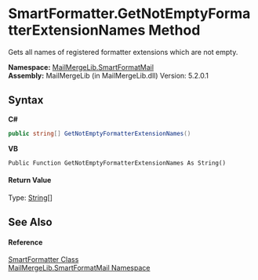 # SmartFormatter.GetNotEmptyFormatterExtensionNames Method 
 

Gets all names of registered formatter extensions which are not empty.

**Namespace:**&nbsp;<a href="88cfadde-a921-7a6c-1e84-2ad3bb604d31">MailMergeLib.SmartFormatMail</a><br />**Assembly:**&nbsp;MailMergeLib (in MailMergeLib.dll) Version: 5.2.0.1

## Syntax

**C#**<br />
``` C#
public string[] GetNotEmptyFormatterExtensionNames()
```

**VB**<br />
``` VB
Public Function GetNotEmptyFormatterExtensionNames As String()
```


#### Return Value
Type: <a href="http://msdn2.microsoft.com/en-us/library/s1wwdcbf" target="_blank">String</a>[]<br />

## See Also


#### Reference
<a href="698f401b-f7d0-86a2-f8b1-ec9f15f73c85">SmartFormatter Class</a><br /><a href="88cfadde-a921-7a6c-1e84-2ad3bb604d31">MailMergeLib.SmartFormatMail Namespace</a><br />